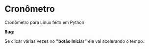 # Cronômetro
Cronômetro para Linux feito em Python



**Bug:**

Se clicar várias vezes no **"botão Iniciar"** ele vai acelerando o tempo.


